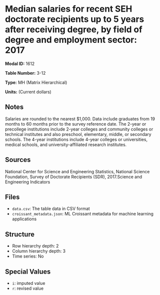 # Median salaries for recent SEH doctorate recipients up to 5 years after receiving degree, by field of degree and employment sector: 2017

**Modal ID:** 1612

**Table Number:** 3-12

**Type:** MH (Matrix Hierarchical)

**Units:** (Current dollars)

## Notes

Salaries are rounded to the nearest $1,000. Data include graduates from 19 months to 60 months prior to the survey reference date. The 2-year or precollege institutions include 2-year colleges and community colleges or technical institutes and also preschool, elementary, middle, or secondary schools. The 4-year institutions include 4-year colleges or universities, medical schools, and university-affiliated research institutes.

## Sources

National Center for Science and Engineering Statistics, National Science Foundation, Survey of Doctorate Recipients (SDR), 2017.Science and Engineering Indicators

## Files

- `data.csv`: The table data in CSV format
- `croissant_metadata.json`: ML Croissant metadata for machine learning applications

## Structure

- Row hierarchy depth: 2
- Column hierarchy depth: 3
- Time series: No

## Special Values

- `i`: imputed value
- `r`: revised value

